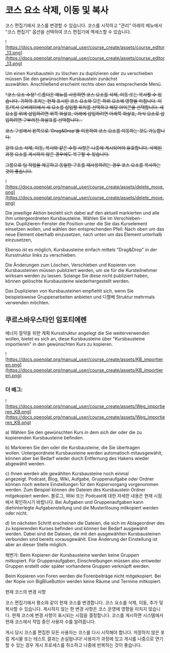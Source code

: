 # 코스 요소 삭제, 이동 및 복사

코스 편집기에서 코스를 변경할 수 있습니다. 코스를 시작하고 "관리" 아래의 메뉴에서 "코스 편집기" 옵션을 선택하여 코스 편집기에 액세스할 수 있습니다.

![https://docs.openolat.org/manual_user/course_create/assets/course_editor_13.png](https://docs.openolat.org/manual_user/course_create/assets/course_editor_13.png)

Um einen Kursbaustein zu löschen zu duplizieren oder zu verschieben müssen Sie den gewünschten Kursbaustein zunächst auswählen. Anschließend erscheint rechts oben das entsprechende Menü.

~~"코스 요소 수정" 드롭다운 메뉴를 사용하면 코스 요소를 삭제, 이동 또는 복사할 수 있습니다. 귀하의 조치는 현재 표시된 코스 요소와 모든 하위 요소에 영향을 미칩니다. 이동/복사 오버레이에서 새 요소를 삽입할 위치를 선택하고 해당 아이콘을 선택합니다. 새 요소를 위에 삽입하려면 위쪽 화살표, 아래에 삽입하려면 아래쪽 화살표, 자식 요소로 삽입하려면 구부러진 화살표를 선택합니다. .~~

~~코스 구성에서 왼쪽으로 'Drag&Drop'을 이용하여 코스 요소를 이동하는 것도 가능합니다.~~

~~강의 요소 삭제, 이동, 복사와 같은 수정 사항은 나중에 게시되어야 유효합니다. 삭제된 과정 요소를 게시하지 않은 경우에도 복구할 수 있습니다.~~

~~그룹으로 팀 작업을 제공하고 동일한 구조를 재사용하려는 경우 코스 요소를 복사하는 것이 좋습니다.~~

![https://docs.openolat.org/manual_user/course_create/assets/delete_move.png](https://docs.openolat.org/manual_user/course_create/assets/delete_move.png)

Die jeweilige Aktion bezieht sich dabei auf den aktuell markierten und alle ihm untergeordneten Kursbausteine. Wählen Sie im Verschieben-bzw. Duplizieren-Fenster die Position unter die Sie das Kurselement einsetzen wollen, und wählen den entsprechenden Pfeil: Nach oben um das neue Element oberhalb einzusetzen, nach unten um das Element unterhalb einzusetzen,

Ebenso ist es möglich, Kursbausteine einfach mittels "Drag&Drop" in der Kursstruktur links zu verschieben.

Die Änderungen zum Löschen, Verschieben und Kopieren von Kursbausteinen müssen publiziert werden, um sie für die Kursteilnehmer wirksam werden zu lassen. Solange Sie diese nicht publiziert haben, können gelöschte Kursbausteine wiederhergestellt werden.

Das Duplizieren von Kursbausteinen empfiehlt sich, wenn Sie beispielsweise Gruppenarbeiten anbieten und 디젤베 Struktur mehrmals verwenden möchten.

## 쿠르스바우스타인 임포티에렌

에너지 절약을 위한 계획 Kursstruktur angelegt die Sie weiterverwenden wollen, bietet es sich an, diese Kursbausteine über "Kursbausteine importieren" in den gewünschten Kurs zu kopieren.

![https://docs.openolat.org/manual_user/course_create/assets/KB_importieren.png](https://docs.openolat.org/manual_user/course_create/assets/KB_importieren.png)

### 더 베그:

![https://docs.openolat.org/manual_user/course_create/assets/Weg_importieren_KB.png](https://docs.openolat.org/manual_user/course_create/assets/Weg_importieren_KB.png)

a) Wählen Sie den gewünschten Kurs in dem sich der oder die zu kopierenden Kursbausteine befinden.

b) Markieren Sie den oder die Kursbausteine, die Sie übertragen wollen. Untergeordnete Kursbausteine werden automatisch mitausgewählt, können aber bei Bedarf wieder durch Entfernung des Hakens wieder abgewählt werden.

c) Ihnen werden alle gewählten Kursbausteine noch einmal angezeigt. Podcast, Blog, Wiki, Aufgabe, Gruppenaufgabe oder Ordner können noch weitere Einstellungen für den Kopiervorgang vorgenommen werden. Zum Beispiel können die Dateien des Kursbaustein Ordner mitgekopiert werden. 블로그, Wiki 또는 Podcast에 대한 자세한 내용은 현재 시점에서 확인하시기 바랍니다. Bei Aufgaben und Gruppenaufgaben kann diehinterlegte Aufgabenstellung und die Musterlösung mitkopiert werden oder nicht.

d) Im nächsten Schritt erscheinen die Dateien, die sich im Ablageordner des zu kopierenden Kurses befinden und können bei Bedarf ausgewählt werden. Dabei sind die Dateien, die mit den ausgewählten Kursbausteinen verbunden sind bereits vorausgewählt. Eine Änderung der Einstellung ist aber an dieser Stelle möglich.

해변가: Beim Kopieren der Kursbausteine werden keine Gruppen mitkopiert. Für Gruppenaufgaben, Einschreibungen müssen also entweder Gruppen erstellt oder später vorhandene Gruppen verknüpft werden.

Beim Kopieren von Foren werden die Forenbeiträge nicht mitgekopiert. Bei der Kopie von BigBlueButton werden keine Räume und Termine mitkopiert.

현재 코스의 변경 사항

코스 편집기에서 평소와 같이 현재 코스를 변경합니다. 코스 요소를 삭제, 이동, 추가 및 복사할 수 있습니다. 게시하지 않는 한 변경 사항은 코스 운영에 영향을 미치지 않습니다. 현재 코스에 변경 사항이 표시되는 시점을 결정합니다. 코스를 게시하면 시스템에서 현재 코스에서 작업 중인 사용자 수를 알려줍니다.

게시 당시 코스를 편집한 모든 사용자는 코스를 다시 시작해야 합니다. 저장하지 않은 포럼 게시물 또는 테스트 결과는 손실됩니다! 사용자가 과정에 있고 게시를 나중으로 연기할 수 있는 경우 게시 프로세스를 취소하고 나중에 반복하는 것이 좋습니다.